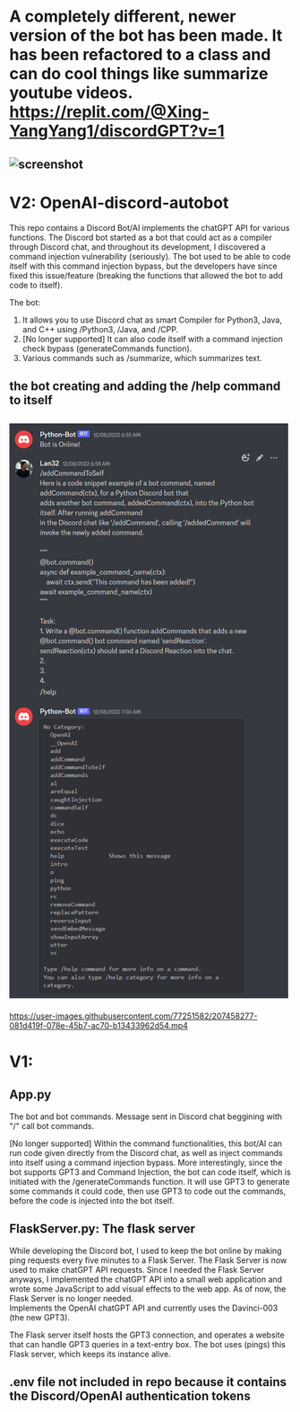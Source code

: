 # A completely different, newer version of the bot has been made. It has been refactored to a class and can do cool things like summarize youtube videos. https://replit.com/@Xing-YangYang1/discordGPT?v=1  

## ![screenshot](https://github.com/bilan604/OpenAI-Discord-autobot/blob/master/static/SeaTurtlePNG.png?width=20px)  

# V2: OpenAI-discord-autobot

This repo contains a Discord Bot/AI implements the chatGPT API for various functions. The Discord bot started as a bot that could act as a compiler through Discord chat, and throughout its development, I discovered a command injection vulnerability (seriously). The bot used to be able to code itself with this command injection bypass, but the developers have since fixed this issue/feature (breaking the functions that allowed the bot to add code to itself).

The bot:
1. It allows you to use Discord chat as smart Compiler for Python3, Java, and C++ using /Python3, /Java, and /CPP.  
2. [No longer supported] It can also code itself with a command injection check bypass (generateCommands function).  
3. Various commands such as /summarize, which summarizes text.  


## the bot creating and adding the /help command to itself
## ![screenshot](https://github.com/bilan604/OpenAI-Discord-autobot/blob/master/static/generateCommands-Discord-AI.png?width=20px)  


https://user-images.githubusercontent.com/77251582/207458277-081d419f-078e-45b7-ac70-b13433962d54.mp4


# V1:
## App.py
The bot and bot commands. Message sent in Discord chat beggining with "/" call bot commands.  

[No longer supported] Within the command functionalities, this bot/AI can run code given directly from the Discord chat, as well as inject commands into itself using a command injection bypass. More interestingly, since the bot supports GPT3 and Command Injection, the bot can code itself, which is initiated with the /generateCommands function. It will use GPT3 to generate some commands it could code, then use GPT3 to code out the commands, before the code is injected into the bot itself.


## FlaskServer.py: The flask server  
While developing the Discord bot, I used to keep the bot online by making ping requests every five minutes to a Flask Server. The Flask Server is now used to make chatGPT API requests. Since I needed the Flask Server anyways, I implemented the chatGPT API into a small web application and wrote some JavaScript to add visual effects to the web app. As of now, the Flask Server is no longer needed.  
Implements the OpenAI chatGPT API and currently uses the Davinci-003 (the new GPT3).  

The Flask server itself hosts the GPT3 connection, and operates a website that can handle GPT3 queries in a text-entry box. The bot uses (pings) this Flask server, which keeps its instance alive.  

## .env file not included in repo because it contains the Discord/OpenAI authentication tokens  

